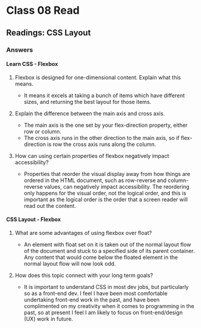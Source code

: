 # Class 08 Read

## Readings: CSS Layout

### Answers

#### Learn CSS - Flexbox

1. Flexbox is designed for one-dimensional content. Explain what this means.

   - It means it excels at taking a bunch of items which have different sizes, and returning the best layout for those items.
  
2. Explain the difference between the main axis and cross axis.

   - The main axis is the one set by your flex-direction property, either row or column.
   - The cross axis runs in the other direction to the main axis, so if flex-direction is row the cross axis runs along the column.
  
3. How can using certain properties of flexbox negatively impact accessibility?

   - Properties that reorder the visual display away from how things are ordered in the HTML document, such as row-reverse and column-reverse values, can negatively impact accessibility. The reordering only happens for the visual order, not the logical order, and this is important as the logical order is the order that a screen reader will read out the content.

#### CSS Layout - Flexbox

1. What are some advantages of using flexbox over float?

   - An element with float set on it is taken out of the normal layout flow of the document and stuck to a specified  side of its parent container. Any content that would come below the floated element in the normal layout flow will now look odd.

2. How does this topic connect with your long term goals?

   - It is important to understand CSS in most dev jobs, but particularly so as a front-end dev. I feel I have been most comfortable undertaking front-end work in the past, and have been complimented on my creativity when it comes to programming in the past, so at present I feel I am likely to focus on front-end/design (UX) work in future.
   
